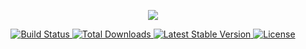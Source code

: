 <p align="center"><img src="https://laravel.com/assets/img/components/logo-laravel.svg"></p>

<p align="center">
    <a href="https://travis-ci.org/laravel/framework">
        <img src="https://travis-ci.org/laravel/framework.svg" alt="Build Status">
    </a>
    <a href="https://packagist.org/packages/laravel/framework">
        <img src="https://poser.pugx.org/laravel/framework/d/total.svg" alt="Total Downloads">
    </a>
    <a href="https://packagist.org/packages/laravel/framework">
        <img src="https://poser.pugx.org/laravel/framework/v/stable.svg" alt="Latest Stable Version">
    </a>
    <a href="https://packagist.org/packages/laravel/framework">
        <img src="https://poser.pugx.org/laravel/framework/license.svg" alt="License">
    </a>
</p>